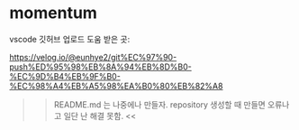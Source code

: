 # momentum


vscode 깃허브 업로드 도움 받은 곳:

https://velog.io/@eunhye2/git%EC%97%90-push%ED%95%98%EB%8A%94%EB%8D%B0-%EC%9D%B4%EB%9F%B0-%EC%98%A4%EB%A5%98%EA%B0%80%EB%82%A8



>> README.md 는 나중에나 만들자. repository 생성할 때 만들면 오류나고 일단 난 해결 못함. <<
